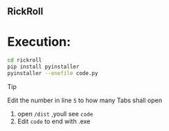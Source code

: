 ## RickRoll
# Execution:
```bash
cd rickroll
pip install pyinstaller
pyinstaller --onefile code.py
```
>[!TIP]
>Edit the number in line `5` to how many Tabs shall open

1. open `/dist` ,youll see `code`
2. Edit `code` to end with .exe
